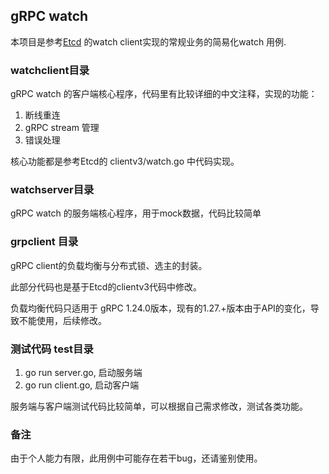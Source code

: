 ## gRPC watch

本项目是参考[Etcd](https://github.com/etcd-io/etcd) 的watch client实现的常规业务的简易化watch 用例.

### watchclient目录

gRPC watch 的客户端核心程序，代码里有比较详细的中文注释，实现的功能：

1. 断线重连
2. gRPC stream 管理
3. 错误处理

核心功能都是参考Etcd的 clientv3/watch.go 中代码实现。

### watchserver目录

gRPC watch 的服务端核心程序，用于mock数据，代码比较简单

### grpclient 目录

gRPC client的负载均衡与分布式锁、选主的封装。

此部分代码也是基于Etcd的clientv3代码中修改。

负载均衡代码只适用于 gRPC 1.24.0版本，现有的1.27.+版本由于API的变化，导致不能使用，后续修改。

### 测试代码 test目录

1. go run server.go, 启动服务端
2. go run client.go, 启动客户端
   
服务端与客户端测试代码比较简单，可以根据自己需求修改，测试各类功能。

### 备注

由于个人能力有限，此用例中可能存在若干bug，还请鉴别使用。